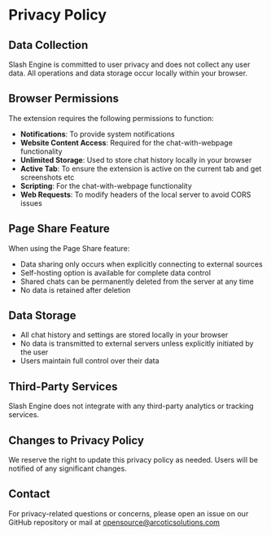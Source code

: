 # Privacy Policy

## Data Collection
Slash Engine is committed to user privacy and does not collect any user data. All operations and data storage occur locally within your browser.

## Browser Permissions
The extension requires the following permissions to function:

- **Notifications**: To provide system notifications
- **Website Content Access**: Required for the chat-with-webpage functionality
- **Unlimited Storage**: Used to store chat history locally in your browser
- **Active Tab**: To ensure the extension is active on the current tab and get screenshots etc
- **Scripting**: For the chat-with-webpage functionality
- **Web Requests**: To modify headers of the local server to avoid CORS issues

## Page Share Feature
When using the Page Share feature:

- Data sharing only occurs when explicitly connecting to external sources
- Self-hosting option is available for complete data control
- Shared chats can be permanently deleted from the server at any time
- No data is retained after deletion

## Data Storage
- All chat history and settings are stored locally in your browser
- No data is transmitted to external servers unless explicitly initiated by the user
- Users maintain full control over their data

## Third-Party Services
Slash Engine does not integrate with any third-party analytics or tracking services.

## Changes to Privacy Policy
We reserve the right to update this privacy policy as needed. Users will be notified of any significant changes.

## Contact
For privacy-related questions or concerns, please open an issue on our GitHub repository or mail at opensource@arcoticsolutions.com